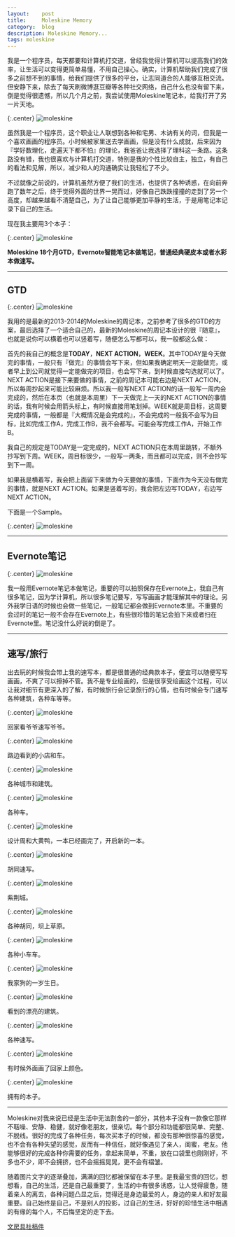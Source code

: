 ```yaml
---
layout:    post
title:     Moleskine Memory
category:  blog
description: Moleskine Memory...
tags: moleskine
---
```


我是一个程序员，每天都要和计算机打交道，曾经我觉得计算机可以提高我们的效率，让生活可以变得更简单易懂，不用自己操心。确实，计算机帮助我们完成了很多之前想不到的事情，给我们提供了很多的平台，让志同道合的人能够互相交流。但安静下来，除去了每天刷微博逛豆瓣等各种社交网络，自己什么也没有留下来，倒是觉得很遗憾，所以几个月之前，我尝试使用Moleskine笔记本，给我打开了另一片天地。

{:.center}
![moleskine](/images/2013/moleskine/19.jpg)

虽然我是一个程序员，这个职业让人联想到各种和宅男、木讷有关的词，但我是一个喜欢画画的程序员。小时候被家里送去学画画，但是没有什么成就，后来因为『学好数理化，走遍天下都不怕』的理论，我爸爸让我选择了理科这一条路。这条路没有错，我也很喜欢与计算机打交道，特别是我的个性比较自主，独立，有自己的看法和见解，所以，减少和人的沟通确实让我轻松了不少。

不过就像之前说的，计算机虽然方便了我们的生活，也提供了各种诱惑，在向前奔跑了数年之后，终于觉得外面的世界一晃而过，好像自己跌跌撞撞的走到了另一个高度，却越来越看不清楚自己，为了让自己能够更加平静的生活，于是用笔记本记录下自己的生活。

现在我主要用3个本子：

{:.center}
![moleskine](/images/2013/moleskine/17.jpg)

**Moleskine 18个月GTD，Evernote智能笔记本做笔记，普通经典硬皮本或者水彩本做速写。**

----

## GTD ##

{:.center}
![moleskine](/images/2013/moleskine/13.jpg)

我用的是最新的2013-2014的Moleskine的周记本，之前参考了很多的GTD的方案，最后选择了一个适合自己的，最新的Moleskine的周记本设计的很『随意』，也就是说你可以横着也可以竖着写，随便怎么写都可以，我一般都这么做：

首先的我自己的概念是**TODAY**，**NEXT ACTION**，**WEEK**。其中TODAY是今天做完的事情，一般只有『做完』的事情会写下来，但如果我确定明天一定能做完，或者早上到公司就觉得一定能做完的项目，也会写下来，到时候直接勾选就可以了。NEXT ACTION是接下来要做的事情，之前的周记本可能右边是NEXT ACTION，所以每周抄起来可能比较麻烦。所以我一般写NEXT ACTION的话一般写一周内会完成的，然后在本页（也就是本周里）下一天做完上一天的NEXT ACTION的事情的话，我有时候会用箭头标上，有时候直接用笔划掉。WEEK就是周目标，这周要完成的事情，一般都是『大概情况是会完成的』，不会完成的一般我不会写为目标，比如完成工作A，完成工作B，我不会都写。可能会写完成工作A，开始工作B。

我自己的规定是TODAY是一定完成的，NEXT ACTION只在本周里跳转，不额外抄写到下周。WEEK，周目标很少，一般写一两条，而且都可以完成，则不会抄写到下一周。

如果我是横着写，我会把上面留下来做为今天要做的事情，下面作为今天没有做完的事情，就是NEXT ACTION。如果是竖着写的，我会把左边写TODAY，右边写NEXT ACTION。

下面是一个Sample。

{:.center}
![moleskine](/images/2013/moleskine/20.jpg)

----

## Evernote笔记 ##

{:.center}
![moleskine](/images/2013/moleskine/18.jpg)

我一般用Evernote笔记本做笔记，重要的可以拍照保存在Evernote上，我自己有很多笔记，因为学计算机，所以很多笔记要写，写写画画才能理解其中的理论。另外我学日语的时候也会做一些笔记，一般笔记都会做到Evernote本里。不重要的会过时的笔记一般不会存在Evernote上，有些很珍惜的笔记会拍下来或者扫在Evernote里。笔记没什么好说的倒是了。

----

## 速写/旅行 ##

出去玩的时候我会带上我的速写本，都是很普通的经典款本子，便宜可以随便写写画画，不爽了可以擦掉不管。我不是专业绘画的，但是很享受绘画这个过程，可以让我对细节有更深入的了解，有时候旅行会记录旅行的心情，也有时候会专门速写各种建筑，各种车等等。

{:.center}
![moleskine](/images/2013/moleskine/4.jpg)

回家看爷爷速写爷爷。

{:.center}
![moleskine](/images/2013/moleskine/5.jpg)

路边看到的小店和车。

{:.center}
![moleskine](/images/2013/moleskine/6.jpg)

各种城市和建筑。

{:.center}
![moleskine](/images/2013/moleskine/7.jpg)

各种车。

{:.center}
![moleskine](/images/2013/moleskine/8.jpg)

设计周和大黄鸭，一本已经画完了，开启新的一本。

{:.center}
![moleskine](/images/2013/moleskine/9.jpg)

胡同速写。

{:.center}
![moleskine](/images/2013/moleskine/10.jpg)

紫荆城。

{:.center}
![moleskine](/images/2013/moleskine/11.jpg)

各种胡同，坝上草原。

{:.center}
![moleskine](/images/2013/moleskine/14.jpg)

各种小车车。

{:.center}
![moleskine](/images/2013/moleskine/15.jpg)

我家狗的一岁生日。

{:.center}
![moleskine](/images/2013/moleskine/21.jpg)

看到的漂亮的建筑。

{:.center}
![moleskine](/images/2013/moleskine/22.jpg)

各种速写。

{:.center}
![moleskine](/images/2013/moleskine/23.jpg)

有时候外面画了回家上颜色。

{:.center}
![moleskine](/images/2013/moleskine/16.jpg)

拥有的本子。

----

Moleskine对我来说已经是生活中无法割舍的一部分，其他本子没有一款像它那样不聒噪、安静、稳健，就好像老朋友，很亲切。每个部分和功能都很简单、完整、不脱线。很好的完成了各种任务，每次买本子的时候，都没有那种很惊喜的感觉，也不会有各种失望的感觉，反而有一种信任，就好像遇见了亲人，闺蜜，老友。他能够很好的完成各种你需要的任务，拿起来简单，不重，放在口袋里也刚刚好，不多也不少，即不会拥挤，也不会摇摇晃晃，更不会有褶皱。

随着图片文字的逐渐叠加，满满的回忆都被保留在本子里。是我最宝贵的回忆，想想看，自己的生活，还是自己最重要了，生活的中有很多诱惑，让人觉得疲惫，随着亲人的离去，各种问题凸显之后，觉得还是身边最爱的人，身边的亲人和好友最重要。自己始终是自己，不是别人的投影，过自己的生活，好好的珍惜生活中相遇的有缘的每个人，不后悔坚定的走下去。

[文房具社稿件](http://www.wenfangjushe.com)